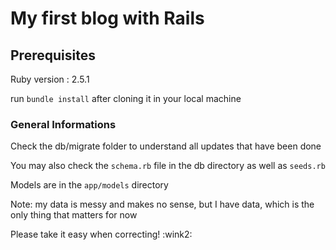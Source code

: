 # My first blog with Rails

## Prerequisites

Ruby version : 2.5.1

run ```bundle install``` after cloning it in your local machine

### General Informations

Check the db/migrate folder to understand all updates that have been done

You may also check the ```schema.rb``` file in the db directory as well as ```seeds.rb```

Models are in the ```app/models``` directory

Note: my data is messy and makes no sense, but I have data, which is the only thing that matters for now

Please take it easy when correcting! :wink2:
